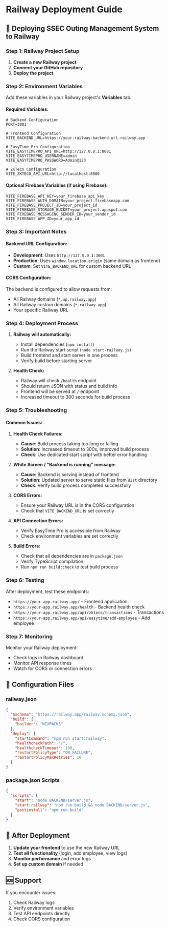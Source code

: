 # Railway Deployment Guide

## 🚀 **Deploying SSEC Outing Management System to Railway**

### **Step 1: Railway Project Setup**

1. **Create a new Railway project**
2. **Connect your GitHub repository**
3. **Deploy the project**

### **Step 2: Environment Variables**

Add these variables in your Railway project's **Variables** tab:

#### **Required Variables:**
```env
# Backend Configuration
PORT=3001

# Frontend Configuration  
VITE_BACKEND_URL=https://your-railway-backend-url.railway.app

# EasyTime Pro Configuration
VITE_EASYTIMEPRO_API_URL=http://127.0.0.1:8081
VITE_EASYTIMEPRO_USERNAME=admin
VITE_EASYTIMEPRO_PASSWORD=Admin@123

# ZKTeco Configuration
VITE_ZKTECO_API_URL=http://localhost:8000
```

#### **Optional Firebase Variables (if using Firebase):**
```env
VITE_FIREBASE_API_KEY=your_firebase_api_key
VITE_FIREBASE_AUTH_DOMAIN=your_project.firebaseapp.com
VITE_FIREBASE_PROJECT_ID=your_project_id
VITE_FIREBASE_STORAGE_BUCKET=your_project.appspot.com
VITE_FIREBASE_MESSAGING_SENDER_ID=your_sender_id
VITE_FIREBASE_APP_ID=your_app_id
```

### **Step 3: Important Notes**

#### **Backend URL Configuration:**
- **Development**: Uses `http://127.0.0.1:3001`
- **Production**: Uses `window.location.origin` (same domain as frontend)
- **Custom**: Set `VITE_BACKEND_URL` for custom backend URL

#### **CORS Configuration:**
The backend is configured to allow requests from:
- All Railway domains (`*.up.railway.app`)
- All Railway custom domains (`*.railway.app`)
- Your specific Railway URL

### **Step 4: Deployment Process**

1. **Railway will automatically:**
   - Install dependencies (`npm install`)
   - Run the Railway start script (`node start-railway.js`)
   - Build frontend and start server in one process
   - Verify build before starting server

2. **Health Check:**
   - Railway will check `/health` endpoint
   - Should return JSON with status and build info
   - Frontend will be served at `/` endpoint
   - Increased timeout to 300 seconds for build process

### **Step 5: Troubleshooting**

#### **Common Issues:**

1. **Health Check Failures:**
   - **Cause**: Build process taking too long or failing
   - **Solution**: Increased timeout to 300s, improved build process
   - **Check**: Use dedicated start script with better error handling

2. **White Screen / "Backend is running" message:**
   - **Cause**: Backend is serving instead of frontend
   - **Solution**: Updated server to serve static files from `dist` directory
   - **Check**: Verify build process completed successfully

2. **CORS Errors:**
   - Ensure your Railway URL is in the CORS configuration
   - Check that `VITE_BACKEND_URL` is set correctly

3. **API Connection Errors:**
   - Verify EasyTime Pro is accessible from Railway
   - Check environment variables are set correctly

4. **Build Errors:**
   - Check that all dependencies are in `package.json`
   - Verify TypeScript compilation
   - Run `npm run build:check` to test build process

### **Step 6: Testing**

After deployment, test these endpoints:
- `https://your-app.railway.app/` - Frontend application
- `https://your-app.railway.app/health` - Backend health check
- `https://your-app.railway.app/api/zkteco/transactions` - Transactions
- `https://your-app.railway.app/api/easytime/add-employee` - Add employee

### **Step 7: Monitoring**

Monitor your Railway deployment:
- Check logs in Railway dashboard
- Monitor API response times
- Watch for CORS or connection errors

## 🔧 **Configuration Files**

### **railway.json**
```json
{
  "$schema": "https://railway.app/railway.schema.json",
  "build": {
    "builder": "NIXPACKS"
  },
  "deploy": {
    "startCommand": "npm run start:railway",
    "healthcheckPath": "/",
    "healthcheckTimeout": 100,
    "restartPolicyType": "ON_FAILURE",
    "restartPolicyMaxRetries": 10
  }
}
```

### **package.json Scripts**
```json
{
  "scripts": {
    "start": "node BACKEND/server.js",
    "start:railway": "npm run build && node BACKEND/server.js",
    "postinstall": "npm run build"
  }
}
```

## 📝 **After Deployment**

1. **Update your frontend** to use the new Railway URL
2. **Test all functionality** (login, add employee, view logs)
3. **Monitor performance** and error logs
4. **Set up custom domain** if needed

## 🆘 **Support**

If you encounter issues:
1. Check Railway logs
2. Verify environment variables
3. Test API endpoints directly
4. Check CORS configuration
